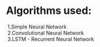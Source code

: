 # Algorithms used:<br>
&nbsp;1.Simple Neural Network<br>
&nbsp;2.Convolutional Neural Network<br>
&nbsp;3.LSTM - Recurrent Neural Network<br>
